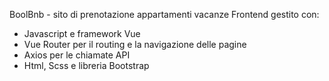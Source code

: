 BoolBnb - sito di prenotazione appartamenti vacanze
Frontend gestito con:
  - Javascript e framework Vue
  - Vue Router per il routing e la navigazione delle pagine
  - Axios per le chiamate API 
  - Html, Scss e libreria Bootstrap
